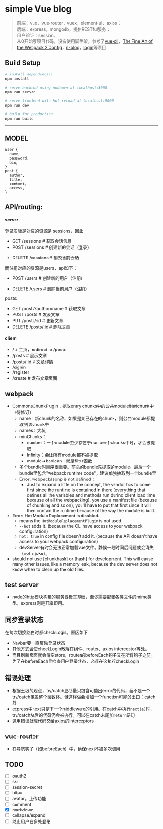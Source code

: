 # simple Vue blog

> 前端：vue，vue-router，vuex，element-ui，axios；  
> 后端：express，mongodb，提供RESTful服务；  
> 用户验证：session。  
> 从0开始写项目代码，没有使用脚手架。参考了[vue-cli](https://github.com/vuejs/vue-cli)，[The Fine Art of the Webpack 2 Config](https://blog.flennik.com/the-fine-art-of-the-webpack-2-config-dc4d19d7f172)，[n-blog](https://github.com/nswbmw/N-blog)，[login](https://github.com/Selvin11/login)等项目

## Build Setup

``` bash
# install dependencies
npm install

# serve backend using nodemon at localhost:3000
npm run server

# serve frontend with hot reload at localhost:9000
npm run dev

# build for production
npm run build
```
---
## MODEL
```
user {
  name,
  password,
  bio,
}
post {
  author,
  title,
  content,
  access,
}
```

## API/routing:
#### server
登录实际是对应的资源是 sessions，因此  
- GET /sessions # 获取会话信息
- POST /sessions # 创建新的会话（登录）
<!-- - PUT /sessions # 更新会话信息 -->
- DELETE /sessions # 销毁当前会话

而注册对应的资源是users，api如下：
<!-- - GET /users # 获取name用户的信息 -->
- POST /users # 创建新的用户（注册）
<!-- - PUT /users # 更新name用户的信息 -->
- DELETE /users # 删除当前用户（注销）

posts:
- GET /posts?author=name # 获取文章
- POST /posts # 发表文章
- PUT /posts/:id # 更新文章
- DELETE /posts/:id # 删除文章

#### client
- / # 主页，redirect to /posts
- /posts # 展示文章
- /posts/:id # 文章详情
- /signin
- /register
- /create # 发布文章页面


## webpack
- CommonsChunkPlugin：提取entry chunks中的公共module到新chunk中（待修订）
  - name：新chunk的名称。如果是某已存在的chunk，则公共module都提取到该chunk中
  - names：大坑
  - minChunks：
    - number：一个module至少存在于number个chunks中时，才会被提取
    - Infinity：会让所有module都不被提取
    - module=>boolean：就是filter函数
  - 多个bundle时顺序很重要。前头的bundle先提取的module。最后一个bundle里包含"webpack runtime code"，建议单独抽取到一个bundle里
  - Error: webpackJsonp is not defined：
    - Just to expand a little on the concept, the vendor has to come first since the runtime is contained in there (everything that defines all the variables and methods run during client load time because of all the webpacking). you use a manifest file (because of chunking and so on), you'll have to put that first since it will then contain the runtime because of the way the module is built.
- Error: Hot Module Replacement is disabled.
  - means the `HotModuleReplacementPlugin` is not used.
  - `--hot` adds it. (because the CLI have access to your webpack configuration)
  - `hot: true` in config file doesn't add it. (because the API doesn't have access to your webpack configuration)
  - devServer有时会无法正常加载vue文件。静候一段时间后问题或会消失（not a joke）。
- should not use [chunkhash] or [hash] for development. This will cause many other issues, like a memory leak, because the dev server does not know when to clean up the old files.


## test server
- node的http模块构建的服务器极其基础，至少需要配置各类文件的mime类型。express则是开箱即用。


## 同步登录状态
在每次切换路由时都checkLogin。原因如下
- Navbar要一直反映登录状态
- 其他方式会使checkLogin散落在组件、router、axios.interceptor等处。
- 而且刷新页面就会清空store，router的beforeEach钩子又在所有钩子之前。为了在beforeEach里检查用户登录状态，必须在这执行checkLogin


## 错误处理
- 根据王垠的观点，try/catch应尽量只包含可能出error的代码，而不是一个try/catch覆盖整个函数体。但这样做会增加一个function可能的出口：catch处
- express中next只是下一个middleware的引用。在catch中执行`next(e)`时，try/catch块后的代码仍会被执行。可以在catch末尾加`return`语句
- 通用错误处理代码交给axios的interceptors


## vue-router
- 在导航钩子（如beforeEach）中，确保next不被多次调用


## TODO
- [ ] oauth2
- [ ] ssr
- [ ] session-secret
- [ ] https
- [ ] avatar。上传功能
- [ ] comment
- [x] markdown
- [ ] collapse/expand
- [ ] 防止用户在多处登录
